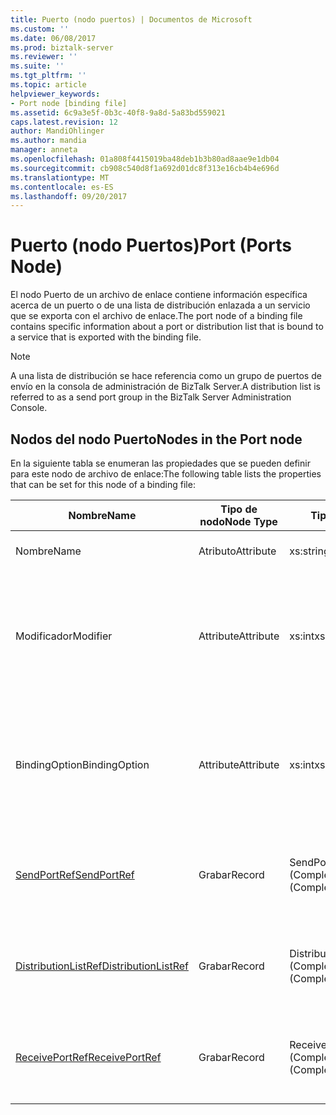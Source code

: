 ```yaml
---
title: Puerto (nodo puertos) | Documentos de Microsoft
ms.custom: ''
ms.date: 06/08/2017
ms.prod: biztalk-server
ms.reviewer: ''
ms.suite: ''
ms.tgt_pltfrm: ''
ms.topic: article
helpviewer_keywords:
- Port node [binding file]
ms.assetid: 6c9a3e5f-0b3c-40f8-9a8d-5a83bd559021
caps.latest.revision: 12
author: MandiOhlinger
ms.author: mandia
manager: anneta
ms.openlocfilehash: 01a808f4415019ba48deb1b3b80ad8aae9e1db04
ms.sourcegitcommit: cb908c540d8f1a692d01dc8f313e16cb4b4e696d
ms.translationtype: MT
ms.contentlocale: es-ES
ms.lasthandoff: 09/20/2017
---
```

# <a name="port-ports-node"></a><span data-ttu-id="5b24f-102">Puerto (nodo Puertos)</span><span class="sxs-lookup"><span data-stu-id="5b24f-102">Port (Ports Node)</span></span>
<span data-ttu-id="5b24f-103">El nodo Puerto de un archivo de enlace contiene información específica acerca de un puerto o de una lista de distribución enlazada a un servicio que se exporta con el archivo de enlace.</span><span class="sxs-lookup"><span data-stu-id="5b24f-103">The port node of a binding file contains specific information about a port or distribution list that is bound to a service that is exported with the binding file.</span></span>  
  
> [!NOTE]
>  <span data-ttu-id="5b24f-104">A una lista de distribución se hace referencia como un grupo de puertos de envío en la consola de administración de BizTalk Server.</span><span class="sxs-lookup"><span data-stu-id="5b24f-104">A distribution list is referred to as a send port group in the BizTalk Server Administration Console.</span></span>  
  
## <a name="nodes-in-the-port-node"></a><span data-ttu-id="5b24f-105">Nodos del nodo Puerto</span><span class="sxs-lookup"><span data-stu-id="5b24f-105">Nodes in the Port node</span></span>  
 <span data-ttu-id="5b24f-106">En la siguiente tabla se enumeran las propiedades que se pueden definir para este nodo de archivo de enlace:</span><span class="sxs-lookup"><span data-stu-id="5b24f-106">The following table lists the properties that can be set for this node of a binding file:</span></span>  
  
|<span data-ttu-id="5b24f-107">**Nombre**</span><span class="sxs-lookup"><span data-stu-id="5b24f-107">**Name**</span></span>|<span data-ttu-id="5b24f-108">**Tipo de nodo**</span><span class="sxs-lookup"><span data-stu-id="5b24f-108">**Node Type**</span></span>|<span data-ttu-id="5b24f-109">**Tipo de datos**</span><span class="sxs-lookup"><span data-stu-id="5b24f-109">**Data Type**</span></span>|<span data-ttu-id="5b24f-110">**Description**</span><span class="sxs-lookup"><span data-stu-id="5b24f-110">**Description**</span></span>|<span data-ttu-id="5b24f-111">**Restricciones**</span><span class="sxs-lookup"><span data-stu-id="5b24f-111">**Restrictions**</span></span>|<span data-ttu-id="5b24f-112">**Comentarios**</span><span class="sxs-lookup"><span data-stu-id="5b24f-112">**Comments**</span></span>|  
|--------------|-------------------|-------------------|---------------------|----------------------|------------------|  
|<span data-ttu-id="5b24f-113">Nombre</span><span class="sxs-lookup"><span data-stu-id="5b24f-113">Name</span></span>|<span data-ttu-id="5b24f-114">Atributo</span><span class="sxs-lookup"><span data-stu-id="5b24f-114">Attribute</span></span>|<span data-ttu-id="5b24f-115">xs:string</span><span class="sxs-lookup"><span data-stu-id="5b24f-115">xs:string</span></span>|<span data-ttu-id="5b24f-116">Especifica el nombre del puerto.</span><span class="sxs-lookup"><span data-stu-id="5b24f-116">Specifies the name of the port.</span></span>|<span data-ttu-id="5b24f-117">No requerido</span><span class="sxs-lookup"><span data-stu-id="5b24f-117">Not required</span></span>|<span data-ttu-id="5b24f-118">Valor predeterminado: vacío</span><span class="sxs-lookup"><span data-stu-id="5b24f-118">Default value: empty</span></span>|  
|<span data-ttu-id="5b24f-119">Modificador</span><span class="sxs-lookup"><span data-stu-id="5b24f-119">Modifier</span></span>|<span data-ttu-id="5b24f-120">Attribute</span><span class="sxs-lookup"><span data-stu-id="5b24f-120">Attribute</span></span>|<span data-ttu-id="5b24f-121">xs:int</span><span class="sxs-lookup"><span data-stu-id="5b24f-121">xs:int</span></span>|<span data-ttu-id="5b24f-122">Especifica el modificador de tipo para el puerto.</span><span class="sxs-lookup"><span data-stu-id="5b24f-122">Specifies the type modifier for the port.</span></span>|<span data-ttu-id="5b24f-123">Necesario</span><span class="sxs-lookup"><span data-stu-id="5b24f-123">Required</span></span>|<span data-ttu-id="5b24f-124">Valor predeterminado: ninguno</span><span class="sxs-lookup"><span data-stu-id="5b24f-124">Default value: none</span></span><br /><br /> <span data-ttu-id="5b24f-125">Los valores posibles incluyen los que están disponibles en la [Microsoft.BizTalk.ExplorerOM.PortModifier](http://msdn.microsoft.com/library/microsoft.biztalk.explorerom.portmodifier.aspx) enumeración.</span><span class="sxs-lookup"><span data-stu-id="5b24f-125">Possible values include those available in the [Microsoft.BizTalk.ExplorerOM.PortModifier](http://msdn.microsoft.com/library/microsoft.biztalk.explorerom.portmodifier.aspx) enumeration.</span></span>|  
|<span data-ttu-id="5b24f-126">BindingOption</span><span class="sxs-lookup"><span data-stu-id="5b24f-126">BindingOption</span></span>|<span data-ttu-id="5b24f-127">Attribute</span><span class="sxs-lookup"><span data-stu-id="5b24f-127">Attribute</span></span>|<span data-ttu-id="5b24f-128">xs:int</span><span class="sxs-lookup"><span data-stu-id="5b24f-128">xs:int</span></span>|<span data-ttu-id="5b24f-129">Define el tipo de enlace del puerto.</span><span class="sxs-lookup"><span data-stu-id="5b24f-129">Defines the type of binding for the port.</span></span>|<span data-ttu-id="5b24f-130">Necesario</span><span class="sxs-lookup"><span data-stu-id="5b24f-130">Required</span></span>|<span data-ttu-id="5b24f-131">Valor predeterminado: ninguno</span><span class="sxs-lookup"><span data-stu-id="5b24f-131">Default value: none</span></span><br /><br /> <span data-ttu-id="5b24f-132">Los valores posibles incluyen los que están disponibles en la [Microsoft.BizTalk.ExplorerOM.BindingType](http://msdn.microsoft.com/library/microsoft.biztalk.explorerom.bindingtype.aspx) enumeración.</span><span class="sxs-lookup"><span data-stu-id="5b24f-132">Possible values include those available in the [Microsoft.BizTalk.ExplorerOM.BindingType](http://msdn.microsoft.com/library/microsoft.biztalk.explorerom.bindingtype.aspx) enumeration.</span></span>|  
|[<span data-ttu-id="5b24f-133">SendPortRef</span><span class="sxs-lookup"><span data-stu-id="5b24f-133">SendPortRef</span></span>](../core/sendportref-port-node.md)|<span data-ttu-id="5b24f-134">Grabar</span><span class="sxs-lookup"><span data-stu-id="5b24f-134">Record</span></span>|<span data-ttu-id="5b24f-135">SendPortRef (ComplexType)</span><span class="sxs-lookup"><span data-stu-id="5b24f-135">SendPortRef (ComplexType)</span></span>|<span data-ttu-id="5b24f-136">Nodo contenedor para puertos de envío al que hace referencia un servicio.</span><span class="sxs-lookup"><span data-stu-id="5b24f-136">Container node for send ports that is referenced by a service.</span></span>|<span data-ttu-id="5b24f-137">No requerido</span><span class="sxs-lookup"><span data-stu-id="5b24f-137">Not required</span></span>|<span data-ttu-id="5b24f-138">Valor predeterminado: vacío</span><span class="sxs-lookup"><span data-stu-id="5b24f-138">Default value: empty</span></span>|  
|[<span data-ttu-id="5b24f-139">DistributionListRef</span><span class="sxs-lookup"><span data-stu-id="5b24f-139">DistributionListRef</span></span>](../core/distributionlistref-port-node.md)|<span data-ttu-id="5b24f-140">Grabar</span><span class="sxs-lookup"><span data-stu-id="5b24f-140">Record</span></span>|<span data-ttu-id="5b24f-141">DistributionListRef (ComplexType)</span><span class="sxs-lookup"><span data-stu-id="5b24f-141">DistributionListRef (ComplexType)</span></span>|<span data-ttu-id="5b24f-142">Nodo contenedor para listas de distribución al que hace referencia un servicio.</span><span class="sxs-lookup"><span data-stu-id="5b24f-142">Container node for distribution lists referenced by a service.</span></span>|<span data-ttu-id="5b24f-143">No requerido</span><span class="sxs-lookup"><span data-stu-id="5b24f-143">Not required</span></span>|<span data-ttu-id="5b24f-144">Valor predeterminado: vacío</span><span class="sxs-lookup"><span data-stu-id="5b24f-144">Default value: empty</span></span>|  
|[<span data-ttu-id="5b24f-145">ReceivePortRef</span><span class="sxs-lookup"><span data-stu-id="5b24f-145">ReceivePortRef</span></span>](../core/receiveportref-port-node.md)|<span data-ttu-id="5b24f-146">Grabar</span><span class="sxs-lookup"><span data-stu-id="5b24f-146">Record</span></span>|<span data-ttu-id="5b24f-147">ReceivePortRef (ComplexType)</span><span class="sxs-lookup"><span data-stu-id="5b24f-147">ReceivePortRef (ComplexType)</span></span>|<span data-ttu-id="5b24f-148">Nodo contenedor para puertos de recepción al que hace referencia un servicio.</span><span class="sxs-lookup"><span data-stu-id="5b24f-148">Container node for receive ports referenced by a service.</span></span>|<span data-ttu-id="5b24f-149">No requerido</span><span class="sxs-lookup"><span data-stu-id="5b24f-149">Not required</span></span>|<span data-ttu-id="5b24f-150">Valor predeterminado: vacío</span><span class="sxs-lookup"><span data-stu-id="5b24f-150">Default value: empty</span></span>|